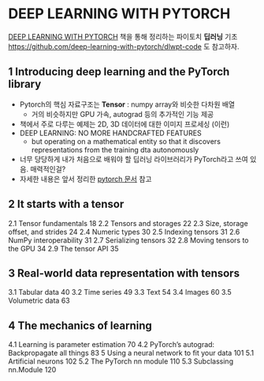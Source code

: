 # DEEP LEARNING WITH PYTORCH

[DEEP LEARNING WITH PYTORCH](https://pytorch.org/deep-learning-with-pytorch) 책을 통해 정리하는 파이토치 **딥러닝** 기초 <br>
https://github.com/deep-learning-with-pytorch/dlwpt-code 도 참고하자.

## 1 Introducing deep learning and the PyTorch library
- Pytorch의 핵심 자료구조는 **Tensor** : numpy array와 비슷한 다차원 배열
    - 거의 비슷하지만 GPU 가속, autograd 등의 추가적인 기능 제공
- 책에서 주로 다루는 예제는 2D, 3D 데이터에 대한 이미지 프로세싱 (이런)
- DEEP LEARNING: NO MORE HANDCRAFTED FEATURES
    - but operating on a mathematical entity so that it discovers representations from the training dta autonomously
- 너무 당당하게 내가 처음으로 배워야 할 딥러닝 라이브러리가 PyTorch라고 쓰여 있음. 매력적인걸?
- 자세한 내용은 앞서 정리한 [pytorch 문서](https://github.com/codingbowoo/codingbowoo-resource/blob/master/stack/ML/pytorch.md) 참고

## 2 It starts with a tensor
2.1 Tensor fundamentals 18
2.2 Tensors and storages 22
2.3 Size, storage offset, and strides 24
2.4 Numeric types 30
2.5 Indexing tensors 31
2.6 NumPy interoperability 31
2.7 Serializing tensors 32
2.8 Moving tensors to the GPU 34
2.9 The tensor API 35

## 3 Real-world data representation with tensors
3.1 Tabular data 40
3.2 Time series 49
3.3 Text 54
3.4 Images 60
3.5 Volumetric data 63

## 4 The mechanics of learning
4.1 Learning is parameter estimation 70
4.2 PyTorch’s autograd: Backpropagate all things 83
5 Using a neural network to fit your data 101
5.1 Artificial neurons 102
5.2 The PyTorch nn module 110
5.3 Subclassing nn.Module 120
